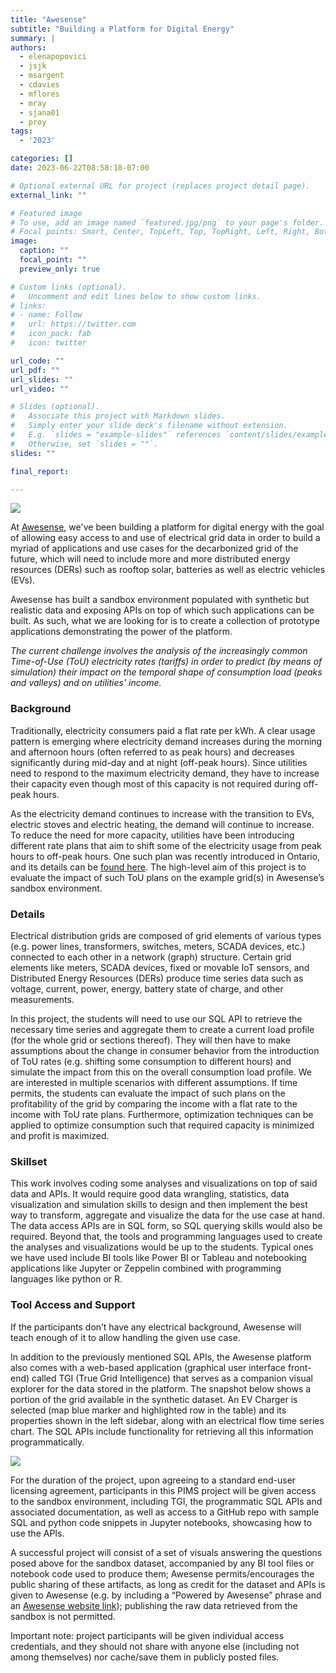 ```yaml
---
title: "Awesense"
subtitle: "Building a Platform for Digital Energy"
summary: |
authors:
  - elenapopovici
  - jsjk
  - msargent
  - cdavies
  - mflores
  - mray
  - sjana01
  - proy
tags:
  - '2023'

categories: []
date: 2023-06-22T08:58:18-07:00

# Optional external URL for project (replaces project detail page).
external_link: ""

# Featured image
# To use, add an image named `featured.jpg/png` to your page's folder.
# Focal points: Smart, Center, TopLeft, Top, TopRight, Left, Right, BottomLeft, Bottom, BottomRight.
image:
  caption: ""
  focal_point: ""
  preview_only: true

# Custom links (optional).
#   Uncomment and edit lines below to show custom links.
# links:
# - name: Follow
#   url: https://twitter.com
#   icon_pack: fab
#   icon: twitter

url_code: ""
url_pdf: ""
url_slides: ""
url_video: ""

# Slides (optional).
#   Associate this project with Markdown slides.
#   Simply enter your slide deck's filename without extension.
#   E.g. `slides = "example-slides"` references `content/slides/example-slides.md`.
#   Otherwise, set `slides = ""`.
slides: ""

final_report:

---
```

![](AwesenseLogo.png)

At [Awesense](https://www.awesense.com/), we've been building a platform for
digital energy with the goal of allowing easy access to and use of electrical
grid data in order to build a myriad of applications and use cases for the
decarbonized grid of the future, which will need to include more and more
distributed energy resources (DERs) such as rooftop solar, batteries as well as
electric vehicles (EVs).

Awesense has built a sandbox environment populated with synthetic but realistic
data and exposing APIs on top of which such applications can be built. As such,
what we are looking for is to create a collection of prototype applications
demonstrating the power of the platform.

_The current challenge involves the analysis of the increasingly common
Time-of-Use (ToU) electricity rates (tariffs) in order to predict (by means of
simulation) their impact on the temporal shape of consumption load (peaks and
valleys) and on utilities' income._

###  Background
Traditionally, electricity consumers paid a flat rate per kWh. A clear usage
pattern is emerging where electricity demand increases during the morning and
afternoon hours (often referred to as peak hours) and decreases significantly
during mid-day and at night (off-peak hours). Since utilities need to respond to
the maximum electricity demand, they have to increase their capacity even though
most of this capacity is not required during off-peak hours.

As the electricity demand continues to increase with the transition to EVs,
electric stoves and electric heating, the demand will continue to increase. To
reduce the need for more capacity, utilities have been introducing different
rate plans that aim to shift some of the electricity usage from peak hours to
off-peak hours. One such plan was recently introduced in Ontario, and its
details can be [found here](https://toronto.ctvnews.ca/ontario-introduces-new-ultra-low-overnight-hydro-pricing-1.6350650). The high-level aim of this project is to evaluate the
impact of such ToU plans on the example grid(s) in Awesense’s sandbox
environment.

### Details

Electrical distribution grids are composed of grid elements of various types (e.g. power lines,
transformers, switches, meters, SCADA devices, etc.) connected to each other in a network
(graph) structure. Certain grid elements like meters, SCADA devices, fixed or movable IoT
sensors, and Distributed Energy Resources (DERs) produce time series data such as voltage,
current, power, energy, battery state of charge, and other measurements.

In this project, the students will need to use our SQL API to retrieve the
necessary time series and aggregate them to create a current load profile (for
the whole grid or sections thereof). They will then have to make assumptions
about the change in consumer behavior from the introduction of ToU rates (e.g.
shifting some consumption to different hours) and simulate the impact from this
on the overall consumption load profile. We are interested in multiple scenarios
with different assumptions. If time permits, the students can evaluate the
impact of such plans on the profitability of the grid by comparing the income
with a flat rate to the income with ToU rate plans. Furthermore, optimization
techniques can be applied to optimize consumption such that required capacity is
minimized and profit is maximized.


### Skillset
This work involves coding some analyses and visualizations on top of said data and APIs. It
would require good data wrangling, statistics, data visualization and simulation skills to design
and then implement the best way to transform, aggregate and visualize the data for the use
case at hand. The data access APIs are in SQL form, so SQL querying skills would also be
required. Beyond that, the tools and programming languages used to create the analyses and
visualizations would be up to the students. Typical ones we have used include BI tools like
Power BI or Tableau and notebooking applications like Jupyter or Zeppelin combined with
programming languages like python or R.


### Tool Access and Support
If the participants don’t have any electrical background, Awesense will teach enough of it to
allow handling the given use case.

In addition to the previously mentioned SQL APIs, the Awesense platform also
comes with a web-based application (graphical user interface front-end) called
TGI (True Grid Intelligence) that serves as a companion visual explorer for the
data stored in the platform. The snapshot below shows a portion of the grid
available in the synthetic dataset. An EV Charger is selected (map blue marker
and highlighted row in the table) and its properties shown in the left sidebar,
along with an electrical flow time series chart. The SQL APIs include
functionality for retrieving all this information programmatically.

![](./table.png)

For the duration of the project, upon agreeing to a standard end-user licensing agreement,
participants in this PIMS project will be given access to the sandbox environment, including
TGI, the programmatic SQL APIs and associated documentation, as well as access to a GitHub
repo with sample SQL and python code snippets in Jupyter notebooks, showcasing how to use
the APIs.

A successful project will consist of a set of visuals answering the questions
posed above for the sandbox dataset, accompanied by any BI tool files or
notebook code used to produce them; Awesense permits/encourages the public
sharing of these artifacts, as long as credit for the dataset and APIs is given
to Awesense (e.g. by including a “Powered by Awesense” phrase and an [Awesense
website link](https://www.awesense.com/)); publishing the raw data retrieved
from the sandbox is not permitted.

Important note: project participants will be given individual access
credentials, and they should not share with anyone else (including not among
themselves) nor cache/save them in publicly posted files.
